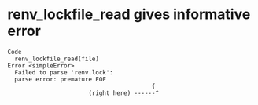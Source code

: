 # renv_lockfile_read gives informative error

    Code
      renv_lockfile_read(file)
    Error <simpleError>
      Failed to parse 'renv.lock':
      parse error: premature EOF
                                             {
                           (right here) ------^

